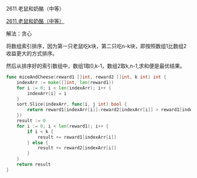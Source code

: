 2611.老鼠和奶酪（中等）

[2611.老鼠和奶酪（中等）](https://leetcode.cn/problems/mice-and-cheese/)



解法：贪心

将数组索引排序，因为第一只老鼠吃k块，第二只吃n-k块，即按照数组1比数组2收益更大的方式排序。

然后从排序好的索引数组中，数组1取0,k-1，数组2取k,n-1,求和便是最优结果。

```go
func miceAndCheese(reward1 []int, reward2 []int, k int) int {
	indexArr := make([]int, len(reward1))
	for i := 0; i < len(indexArr); i++ {
		indexArr[i] = i
	}
	sort.Slice(indexArr, func(i, j int) bool {
		return reward1[indexArr[i]]-reward2[indexArr[i]] > reward1[indexArr[j]]-reward2[indexArr[j]]
	})
	result := 0
	for i := 0; i < len(reward1); i++ {
		if i < k {
			result += reward1[indexArr[i]]
		} else {
			result += reward2[indexArr[i]]
		}
	}
	return result
}
```
